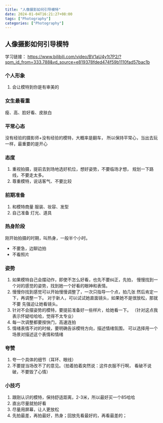 ```yaml
---
title: "人像摄影如何引导模特"
date: 2024-01-04T16:21:27+08:00
tags: ["Photography"]
categories: ["Photography"]
---
```


## 人像摄影如何引导模特

学习链接： https://www.bilibili.com/video/BV1aU4y1t7P2/?spm_id_from=333.788&vd_source=e819378fded474f59b1110fad57bac1b

### 个人形象
1. 会让模特到你是有审美的

### 女生最看重
瘦、高、脸好看、皮肤白

### 平常心态
没有经验的摄影师+没有经验的模特，大概率是翻车，
所以保持平常心，当出去玩一样，最重要的是开心

### 态度
1. 重视拍摄，提前去到场地选好机位，想好姿势，不要临场才想，
   规划一下路线，不要走太多。
2. 尊重模特，说话客气、不要比较

### 前期准备
1. 和模特商量 服装、妆容、发型
2. 自己准备 灯光、道具

### 热身阶段
刚开始拍摄的时期，叫热身，一般半个小时。
- 不要急，边聊边拍
- 不看照片

### 姿势
1. 如果模特自己会摆动作，即使不怎么好看，也先不要纠正，先拍，
慢慢找到一个对的感觉的姿势，找到她一个好看的眼神和表情。
2. 慢慢你找到感觉可以开始慢慢调整了，一次只指导一个点，拍几张
然后肯定一下，再调整一下。
对于新人，可以试试她直面镜头，如果她不是很放松，那就不要
先强迫让她看镜头。
3. 针对不会摆姿势的模特，要提前准备好一些样片，给她看一下。
（针对这点我表示怀疑哈哈哈，觉得不太专业）
4. 每一次调整都要按快门，高速连拍 
5. 情绪表情不对的时候，要明确告诉模特方向，描述情绪氛围，
可以选择用一个场景对描述这个表情和情绪

### 夸赞
1. 夸一个具体的细节（耳环、眼线）
2. 不要提当场改不了的意见。（拍着拍着突然说：这件衣服不行啊，
看破不说破，不要毁了心情）


### 小技巧
1. 跟刚认识的模特，保持舒适距离，2-3米，所以最好买一个85哈哈
2. 直出尽量就拍好看
3. 尽量用屏幕，让人更放松
4. 先拍最差，再拍最好，热身；回放先看最好的，再看最差的；
